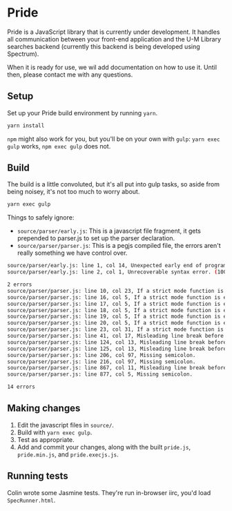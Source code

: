 # Pride
Pride is a JavaScript library that is currently under development. It handles all communication between your front-end application and the U-M Library searches backend (currently this backend is being developed using Spectrum).

When it is ready for use, we wil add documentation on how to use it. Until then, please contact me with any questions.

## Setup

Set up your Pride build environment by running `yarn`.

```bash
yarn install
```

`npm` might also work for you, but you'll be on your own with `gulp`: `yarn exec gulp` works, `npm exec gulp` does not.

## Build

The build is a little convoluted, but it's all put into gulp tasks, so aside from being noisey, it's not too much to worry about.

```bash
yarn exec gulp
```

Things to safely ignore:

* `source/parser/early.js`: This is a javascript file fragment, it gets prepended to parser.js to set up the parser declaration.
* `source/parser/parser.js`: This is a pegjs compiled file, the errors aren't really something we have control over.

```bash
source/parser/early.js: line 1, col 14, Unexpected early end of program.
source/parser/early.js: line 2, col 1, Unrecoverable syntax error. (100% scanned).

2 errors
source/parser/parser.js: line 10, col 23, If a strict mode function is executed using function invocation, its 'this' value will be undefined.
source/parser/parser.js: line 16, col 5, If a strict mode function is executed using function invocation, its 'this' value will be undefined.
source/parser/parser.js: line 17, col 5, If a strict mode function is executed using function invocation, its 'this' value will be undefined.
source/parser/parser.js: line 18, col 5, If a strict mode function is executed using function invocation, its 'this' value will be undefined.
source/parser/parser.js: line 19, col 5, If a strict mode function is executed using function invocation, its 'this' value will be undefined.
source/parser/parser.js: line 20, col 5, If a strict mode function is executed using function invocation, its 'this' value will be undefined.
source/parser/parser.js: line 23, col 31, If a strict mode function is executed using function invocation, its 'this' value will be undefined.
source/parser/parser.js: line 41, col 17, Misleading line break before '?'; readers may interpret this as an expression boundary.
source/parser/parser.js: line 124, col 13, Misleading line break before '+'; readers may interpret this as an expression boundary.
source/parser/parser.js: line 125, col 13, Misleading line break before '+'; readers may interpret this as an expression boundary.
source/parser/parser.js: line 206, col 97, Missing semicolon.
source/parser/parser.js: line 216, col 97, Missing semicolon.
source/parser/parser.js: line 867, col 11, Misleading line break before '?'; readers may interpret this as an expression boundary.
source/parser/parser.js: line 877, col 5, Missing semicolon.

14 errors
```

## Making changes

1. Edit the javascript files in `source/`.
2. Build with `yarn exec gulp`.
3. Test as appropriate.
4. Add and commit your changes, along with the built `pride.js`, `pride.min.js`, and `pride.execjs.js`.

## Running tests

Colin wrote some Jasmine tests.  They're run in-browser iirc, you'd load `SpecRunner.html`.
